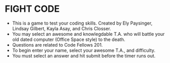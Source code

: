 # FIGHT CODE

* This is a game to test your coding skills. Created by Ely Paysinger, Lindsay Gilbert, Kayla Asay, and Chris Closser.
* You may select an awesome and knowlegdable T.A. who will battle your old dated computer (Office Space style) to the death.
* Questions are related to Code Fellows 201.
* To begin enter your name, select your awesome T.A., and difficulty.
* You must select an answer and hit submit before the timer runs out.
